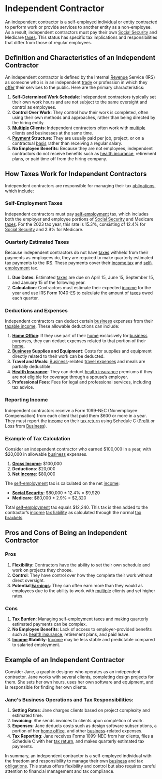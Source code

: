 # Independent Contractor

An independent contractor is a self-employed individual or entity contracted to perform work or provide services to another entity as a non-employee. As a result, independent contractors must pay their own [Social Security](../s/social_security.md) and Medicare [taxes](../t/taxes.md). This status has specific tax implications and responsibilities that differ from those of regular employees.

## Definition and Characteristics of an Independent Contractor

An independent contractor is defined by the Internal [Revenue](../r/revenue.md) Service (IRS) as someone who is in an independent [trade](../t/trade.md) or profession in which they [offer](../o/offer.md) their services to the public. Here are the primary characteristics:

1. **Self-Determined Work Schedule**: Independent contractors typically set their own work hours and are not subject to the same oversight and control as employees.
2. **Control Over Work**: They control how their work is completed, often using their own methods and approaches, rather than being directed by the hiring entity.
3. **[Multiple](../m/multiple.md) Clients**: Independent contractors often work with [multiple](../m/multiple.md) clients and businesses at the same time.
4. **[Payment](../p/payment.md) Structure**: They are usually paid per job, project, or on a contractual [basis](../b/basis.md) rather than receiving a regular salary.
5. **No Employee Benefits**: Because they are not employees, independent contractors do not receive benefits such as [health insurance](../h/health_insurance.md), retirement plans, or paid time off from the hiring company.

## How Taxes Work for Independent Contractors

Independent contractors are responsible for managing their tax [obligations](../o/obligation.md), which include:

### Self-Employment Taxes

Independent contractors must pay [self-employment](../s/self-employment.md) tax, which includes both the employer and employee portions of [Social Security](../s/social_security.md) and Medicare [taxes](../t/taxes.md). For the 2023 tax year, this rate is 15.3%, consisting of 12.4% for [Social Security](../s/social_security.md) and 2.9% for Medicare.

### Quarterly Estimated Taxes

Because independent contractors do not have [taxes](../t/taxes.md) withheld from their payments as employees do, they are required to make quarterly estimated tax payments to the IRS. These payments cover their [income tax](../i/income_tax.md) and [self-employment](../s/self-employment.md) tax.

1. **Due Dates**: Estimated [taxes](../t/taxes.md) are due on April 15, June 15, September 15, and January 15 of the following year.
2. **Calculation**: Contractors must estimate their expected [income](../i/income.md) for the year and use IRS Form 1040-ES to calculate the amount of [taxes](../t/taxes.md) owed each quarter.

### Deductions and Expenses

Independent contractors can deduct certain [business](../b/business.md) expenses from their [taxable income](../t/taxable_income.md). These allowable deductions can include:

1. **[Home Office](../h/home_office.md)**: If they use part of their [home](../h/home.md) exclusively for [business](../b/business.md) purposes, they can deduct expenses related to that portion of their [home](../h/home.md).
2. **[Business](../b/business.md) Supplies and Equipment**: Costs for supplies and equipment directly related to their work can be deducted.
3. **Travel and Meals**: [Business](../b/business.md)-related [travel expenses](../t/travel_expenses.md) and meals are partially deductible.
4. **[Health Insurance](../h/health_insurance.md)**: They can deduct [health insurance](../h/health_insurance.md) premiums if they are not eligible for coverage through a spouse’s employer.
5. **Professional Fees**: Fees for legal and professional services, including tax advice.

### Reporting Income

Independent contractors receive a Form 1099-NEC (Nonemployee Compensation) from each client that paid them $600 or more in a year. They must report the [income](../i/income.md) on their [tax return](../t/tax_return.md) using Schedule C ([Profit](../p/profit.md) or Loss from [Business](../b/business.md)).

### Example of Tax Calculation

Consider an independent contractor who earned $100,000 in a year, with $20,000 in allowable [business](../b/business.md) expenses.

1. **[Gross Income](../g/gross_income.md)**: $100,000
2. **Deductions**: $20,000
3. **Net [Income](../i/income.md)**: $80,000

The [self-employment](../s/self-employment.md) tax is calculated on the net [income](../i/income.md):
- **[Social Security](../s/social_security.md)**: $80,000 * 12.4% = $9,920
- **Medicare**: $80,000 * 2.9% = $2,320

Total [self-employment](../s/self-employment.md) tax equals $12,240. This tax is then added to the contractor’s [income](../i/income.md) [tax liability](../t/tax_liability.md) as calculated through the normal [tax brackets](../t/tax_brackets.md).

## Pros and Cons of Being an Independent Contractor

### Pros

1. **Flexibility**: Contractors have the ability to set their own schedule and work on projects they choose.
2. **Control**: They have control over how they complete their work without direct oversight.
3. **Potential [Earnings](../e/earnings.md)**: They can often earn more than they would as employees due to the ability to work with [multiple](../m/multiple.md) clients and set higher rates.

### Cons

1. **Tax Burden**: Managing [self-employment](../s/self-employment.md) [taxes](../t/taxes.md) and making quarterly estimated payments can be complex.
2. **No Employee Benefits**: Lack of access to employer-provided benefits such as [health insurance](../h/health_insurance.md), retirement plans, and paid leave.
3. **[Income](../i/income.md) Stability**: [Income](../i/income.md) may be less stable and predictable compared to salaried employment.

## Example of an Independent Contractor

Consider Jane, a graphic designer who operates as an independent contractor. Jane works with several clients, completing design projects for them. She sets her own hours, uses her own software and equipment, and is responsible for finding her own clients.

### Jane's Business Operations and Tax Responsibilities:

1. **Setting Rates**: Jane charges clients based on project complexity and estimated time.
2. **Invoicing**: She sends invoices to clients upon completion of work.
3. **Expenses**: Jane deducts costs such as design software subscriptions, a portion of her [home office](../h/home_office.md), and other [business](../b/business.md)-related expenses.
4. **Tax Reporting**: Jane receives Forms 1099-NEC from her clients, files a Schedule C with her [tax return](../t/tax_return.md), and makes quarterly estimated tax payments.

In summary, an independent contractor is a self-employed individual with the freedom and responsibility to manage their own [business](../b/business.md) and tax [obligations](../o/obligation.md). This status offers flexibility and control but also requires careful attention to financial management and tax compliance.